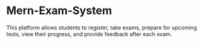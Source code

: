 # Mern-Exam-System
This platform allows students to register, take exams, prepare for upcoming tests, view their progress, and provide feedback after each exam.
